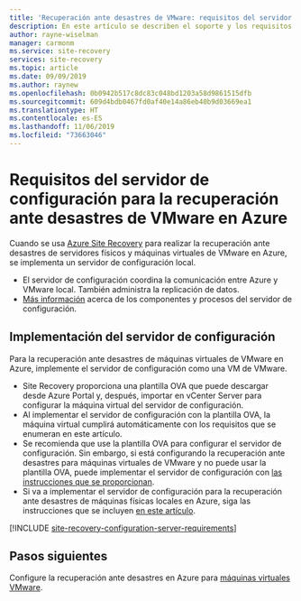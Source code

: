 ```yaml
---
title: 'Recuperación ante desastres de VMware: requisitos del servidor de configuración en Azure Site Recovery'
description: En este artículo se describen el soporte y los requisitos al implementar el servidor de configuración para realizar la recuperación ante desastres de VMware en Azure con Azure Site Recovery
author: rayne-wiselman
manager: carmonm
ms.service: site-recovery
services: site-recovery
ms.topic: article
ms.date: 09/09/2019
ms.author: raynew
ms.openlocfilehash: 0b0942b517c8dc83c048bd1203a58d9861515dfb
ms.sourcegitcommit: 609d4bdb0467fd0af40e14a86eb40b9d03669ea1
ms.translationtype: HT
ms.contentlocale: es-ES
ms.lasthandoff: 11/06/2019
ms.locfileid: "73663046"
---
```

# <a name="configuration-server-requirements-for-vmware-disaster-recovery-to-azure"></a>Requisitos del servidor de configuración para la recuperación ante desastres de VMware en Azure

Cuando se usa [Azure Site Recovery](site-recovery-overview.md) para realizar la recuperación ante desastres de servidores físicos y máquinas virtuales de VMware en Azure, se implementa un servidor de configuración local.

- El servidor de configuración coordina la comunicación entre Azure y VMware local. También administra la replicación de datos.
- [Más información](vmware-azure-architecture.md) acerca de los componentes y procesos del servidor de configuración.

## <a name="configuration-server-deployment"></a>Implementación del servidor de configuración

Para la recuperación ante desastres de máquinas virtuales de VMware en Azure, implemente el servidor de configuración como una VM de VMware.

- Site Recovery proporciona una plantilla OVA que puede descargar desde Azure Portal y, después, importar en vCenter Server para configurar la máquina virtual del servidor de configuración.
- Al implementar el servidor de configuración con la plantilla OVA, la máquina virtual cumplirá automáticamente con los requisitos que se enumeran en este artículo.
- Se recomienda que use la plantilla OVA para configurar el servidor de configuración. Sin embargo, si está configurando la recuperación ante desastres para máquinas virtuales de VMware y no puede usar la plantilla OVA, puede implementar el servidor de configuración con [las instrucciones que se proporcionan](physical-azure-set-up-source.md).
- Si va a implementar el servidor de configuración para la recuperación ante desastres de máquinas físicas locales en Azure, siga las instrucciones que se incluyen [en este artículo](physical-azure-set-up-source.md). 

[!INCLUDE [site-recovery-configuration-server-requirements](../../includes/site-recovery-configuration-and-scaleout-process-server-requirements.md)]

## <a name="next-steps"></a>Pasos siguientes
Configure la recuperación ante desastres en Azure para [máquinas virtuales VMware](vmware-azure-tutorial.md).

